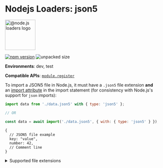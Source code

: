 
# Nodejs Loaders: json5

<img src="https://raw.githubusercontent.com/nodejs-loaders/nodejs-loaders/refs/heads/main/logo.svg" height="100" width="100" alt="@node.js loaders logo" />

[![npm version](https://img.shields.io/npm/v/@nodejs-loaders/json5.svg)](https://www.npmjs.com/package/@nodejs-loaders/json5)
![unpacked size](https://img.shields.io/npm/unpacked-size/@nodejs-loaders/json5)

**Environments**: dev, test

**Compatible APIs**: [`module.register`](https://nodejs.org/api/module.html#moduleregisterspecifier-parenturl-options)

To import a JSON5 file in Node.js, it must have a `.json5` file extension **and** an [import attribute](https://developer.mozilla.org/en-US/docs/Web/JavaScript/Reference/Statements/import/with) in the import statement (for consistency with Node.js's support for `json` imports):

```js
import data from './data.json5' with { type: 'json5' };

// OR

const data = await import('./data.json5', { with: { type: 'json5' } });
```

```json5
{
  // JSON5 file example
  key: "value",
  number: 42,
  // Comment line
}
```

<details>
<summary>Supported file extensions</summary>

* `.json5`
</details>
